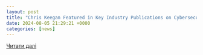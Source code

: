 ```yaml
---
layout: post
title: "Chris Keegan Featured in Key Industry Publications on Cybersecurity"
date: 2024-08-05 21:29:21 +0000
categories: [news]
---
```


[Читати далі](https://www.bbinsurance.com/news/chris-keegan-featured-in-key-industry-publications-on-cybersecurity/)
